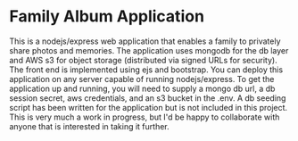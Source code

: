 # Family Album Application

This is a nodejs/express web application that enables a family to privately share photos and memories. The application uses mongodb for the db layer and AWS s3 for object storage (distributed via signed URLs for security). The front end is implemented using ejs and bootstrap. You can deploy this application on any server capable of running nodejs/express. To get the application up and running, you will need to supply a mongo db url, a db session secret, aws credentials, and an s3 bucket in the .env. A db seeding script has been written for the application but is not included in this project.  This is very much a work in progress, but I'd be happy to collaborate with anyone that is interested in taking it further.   